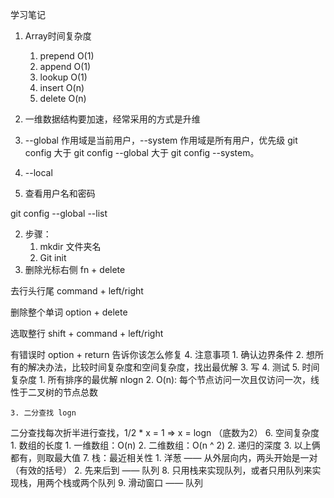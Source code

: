 学习笔记
1. Array时间复杂度
    1. prepend  O(1)
    2. append O(1)
    3. lookup O(1)
    4. insert O(n)
    5. delete O(n)
2. 一维数据结构要加速，经常采用的方式是升维


1. --global 作用域是当前用户，--system 作用域是所有用户，优先级 git config 大于 git config --global 大于 git config --system。
2. --local 
3. 查看用户名和密码

git config --global --list

2. 步骤：
    1. mkdir 文件夹名
    2. Git init
3. 删除光标右侧 fn + delete

去行头行尾 command + left/right

删除整个单词 option + delete

选取整行 shift + command + left/right

有错误时 option + return 告诉你该怎么修复
4. 注意事项
    1. 确认边界条件
    2. 想所有的解决办法，比较时间复杂度和空间复杂度，找出最优解
    3. 写
    4. 测试
5. 时间复杂度
    1. 所有排序的最优解 nlogn
    2. O(n): 每个节点访问一次且仅访问一次，线性于二叉树的节点总数

    3. 二分查找 logn

二分查找每次折半进行查找，1/2 * x = 1  =>  x = logn （底数为2）
6. 空间复杂度
    1. 数组的长度
        1. 一维数组：O(n)
        2. 二维数组：O(n ^ 2)
    2. 递归的深度
    3. 以上俩都有，则取最大值
7. 栈：最近相关性
    1. 洋葱 —— 从外层向内，两头开始是一对（有效的括号）
    2. 先来后到 —— 队列
8. 只用栈来实现队列，或者只用队列来实现栈，用两个栈或两个队列
9. 滑动窗口 —— 队列
